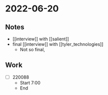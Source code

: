 # 2022-06-20
## Notes
- [[interview]] with [[salient]]
- final [[interview]] with [[tyler_technologies]]
	- Not so final, 

## Work
- [ ] 220088
	- Start 7:00
	- End 
